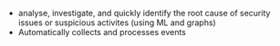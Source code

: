 - analyse, investigate, and quickly identify the root cause of security issues or suspicious activites (using ML and graphs)
- Automatically collects and processes events

